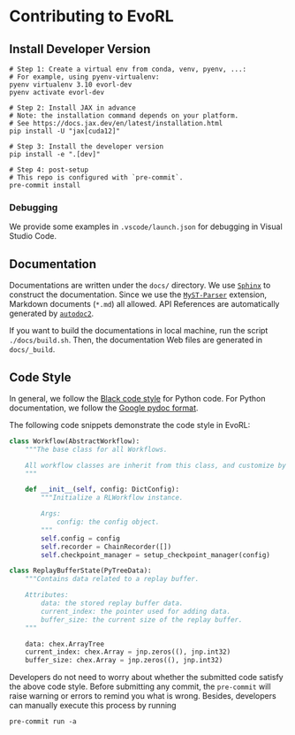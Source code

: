 # Contributing to EvoRL

## Install Developer Version

```shell
# Step 1: Create a virtual env from conda, venv, pyenv, ...:
# For example, using pyenv-virtualenv:
pyenv virtualenv 3.10 evorl-dev
pyenv activate evorl-dev

# Step 2: Install JAX in advance
# Note: the installation command depends on your platform.
# See https://docs.jax.dev/en/latest/installation.html
pip install -U "jax[cuda12]"

# Step 3: Install the developer version
pip install -e ".[dev]"

# Step 4: post-setup
# This repo is configured with `pre-commit`.
pre-commit install
```

### Debugging

We provide some examples in `.vscode/launch.json` for debugging in Visual Studio Code.

## Documentation

Documentations are written under the `docs/` directory. We use [`Sphinx`](https://www.sphinx-doc.org/) to construct the documentation. Since we use the [`MyST-Parser`](https://myst-parser.readthedocs.io/) extension, Markdown documents (`*.md`) all allowed. API References are automatically generated by [`autodoc2`](https://sphinx-autodoc2.readthedocs.io/).

If you want to build the documentations in local machine, run the script `./docs/build.sh`. Then, the documentation Web files are generated in `docs/_build`.

## Code Style

In general, we follow the [Black code style](https://black.readthedocs.io/en/stable/the_black_code_style/current_style.html) for Python code. For Python documentation, we follow the [Google pydoc format](https://sphinxcontrib-napoleon.readthedocs.io/en/latest/example_google.html).

The following code snippets demonstrate the code style in EvoRL:

```python
class Workflow(AbstractWorkflow):
    """The base class for all Workflows.

    All workflow classes are inherit from this class, and customize by implementing
    """

    def __init__(self, config: DictConfig):
        """Initialize a RLWorkflow instance.

        Args:
            config: the config object.
        """
        self.config = config
        self.recorder = ChainRecorder([])
        self.checkpoint_manager = setup_checkpoint_manager(config)
```

```python
class ReplayBufferState(PyTreeData):
    """Contains data related to a replay buffer.

    Attributes:
        data: the stored replay buffer data.
        current_index: the pointer used for adding data.
        buffer_size: the current size of the replay buffer.
    """

    data: chex.ArrayTree
    current_index: chex.Array = jnp.zeros((), jnp.int32)
    buffer_size: chex.Array = jnp.zeros((), jnp.int32)
```

Developers do not need to worry about whether the submitted code satisfy the above code style. Before submitting any commit, the `pre-commit` will raise warning or errors to remind you what is wrong. Besides, developers can manually execute this process by running

```shell
pre-commit run -a
```
